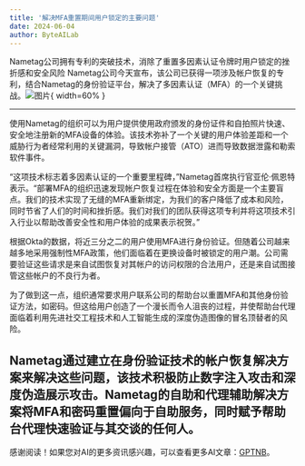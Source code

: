 ```yaml
---
title: '解决MFA重置期间用户锁定的主要问题'
date: 2024-06-04
author: ByteAILab
---
```


Nametag公司拥有专利的突破技术，消除了重置多因素认证令牌时用户锁定的挫折感和安全风险
Nametag公司今天宣布，该公司已获得一项涉及帐户恢复的专利，结合Nametag的身份验证平台，解决了多因素认证（MFA）的一个关键挑战。![图片](https://ai-techpark.com/wp-content/uploads/2024/06/Solves-960x540.jpg){ width=60% }

---
使用Nametag的组织可以为用户提供使用政府颁发的身份证件和自拍照片快速、安全地注册新的MFA设备的体验。该技术弥补了一个关键的用户体验差距和一个威胁行为者经常利用的关键漏洞，导致帐户接管（ATO）进而导致数据泄露和勒索软件事件。

“这项技术标志着多因素认证的一个重要里程碑，”Nametag首席执行官亚伦·佩恩特表示。“部署MFA的组织迅速发现帐户恢复过程在体验和安全方面是一个主要盲点。我们的技术实现了无缝的MFA重新绑定，为我们的客户降低了成本和风险，同时节省了人们的时间和挫折感。我们对我们的团队获得这项专利并将这项技术引入行业以帮助改善安全性和用户体验的成果表示祝贺。”

根据Okta的数据，将近三分之二的用户使用MFA进行身份验证。但随着公司越来越多地采用强制性MFA政策，他们面临着在更换设备时被锁定的用户潮。公司需要验证这些请求是来自试图恢复对其帐户的访问权限的合法用户，还是来自试图接管这些帐户的不良行为者。

为了做到这一点，组织通常要求用户联系公司的帮助台以重置MFA和其他身份验证方法，如密码。但这给用户创造了一个漫长而令人沮丧的过程，并使帮助台代理面临着利用先进社交工程技术和人工智能生成的深度伪造图像的冒名顶替者的风险。

Nametag通过建立在身份验证技术的帐户恢复解决方案来解决这些问题，该技术积极防止数字注入攻击和深度伪造展示攻击。Nametag的自助和代理辅助解决方案将MFA和密码重置偏向于自助服务，同时赋予帮助台代理快速验证与其交谈的任何人。
---
感谢阅读！如果您对AI的更多资讯感兴趣，可以查看更多AI文章：[GPTNB](https://gptnb.com)。